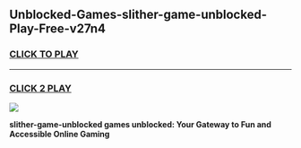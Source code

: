 
## Unblocked-Games-slither-game-unblocked-Play-Free-v27n4
<h3>
<a href="https://premium76.site?title=slither-game-unblocked&ref=20M">CLICK TO PLAY</a></h3>
<hr>

<h3>
<a href="https://premium76.site?title=slither-game-unblocked&ref=20M">CLICK 2 PLAY</a>
  
</h3>

<a href="https://premium76.site?title=slither-game-unblocked&ref=19M"><img src="https://clearcache.store/games.png"></a>


**slither-game-unblocked games unblocked: Your Gateway to Fun and Accessible Online Gaming**
